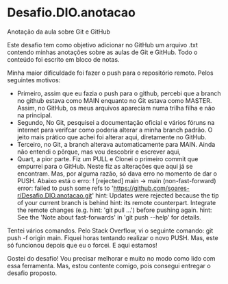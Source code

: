 # Desafio.DIO.anotacao
Anotação da aula sobre Git e GitHub

Este desafio tem como objetivo adicionar no GitHub um arquivo .txt contendo minhas anotações sobre as aulas de Git e GitHub.
Todo o conteúdo foi escrito em bloco de notas.

Minha maior dificuldade foi fazer o push para o repositório remoto. Pelos seguintes motivos:
- Primeiro, assim que eu fazia o push para o github, percebi que a branch no github estava como MAIN enquanto no Git estava como MASTER. Assim, no GitHub, os meus arquivos apareciam numa trilha filha e não na principal.
- Segundo, No Git, pesquisei a documentação oficial e vários fóruns na internet para verifcar como poderia alterar a minha branch padrão. O jeito mais prático que achei foi alterar aqui, diretamente no GitHub.
- Terceiro, no Git, a branch alterava automaticamente para MAIN. Ainda não entendi o pôrque, mas vou descobrir e escrever aqui,
- Quart, a pior parte. Fiz um PULL e Clonei o primeiro commit que empurrei para o GitHub. Neste fiz as alterações que aqui já se encontram. Mas, por alguma razão, só dava erro no momento de dar o  PUSH. Abaixo está o erro:
 ! [rejected]        main -> main (non-fast-forward)
error: failed to push some refs to 'https://github.com/soares-r/Desafio.DIO.anotacao.git'
hint: Updates were rejected because the tip of your current branch is behind
hint: its remote counterpart. Integrate the remote changes (e.g.
hint: 'git pull ...') before pushing again.
hint: See the 'Note about fast-forwards' in 'git push --help' for details.

Tentei vários comandos. Pelo Stack Overflow, vi o seguinte comando: git push -f origin main. Fiquei horas tentando realizar o novo PUSH. Mas, este só funcionou depois que eu o forcei. E aqui estamos!

Gostei do desafio! Vou precisar melhorar e muito no modo como lido com essa ferramenta. Mas, estou contente comigo, pois consegui entregar o desafio proposto.
